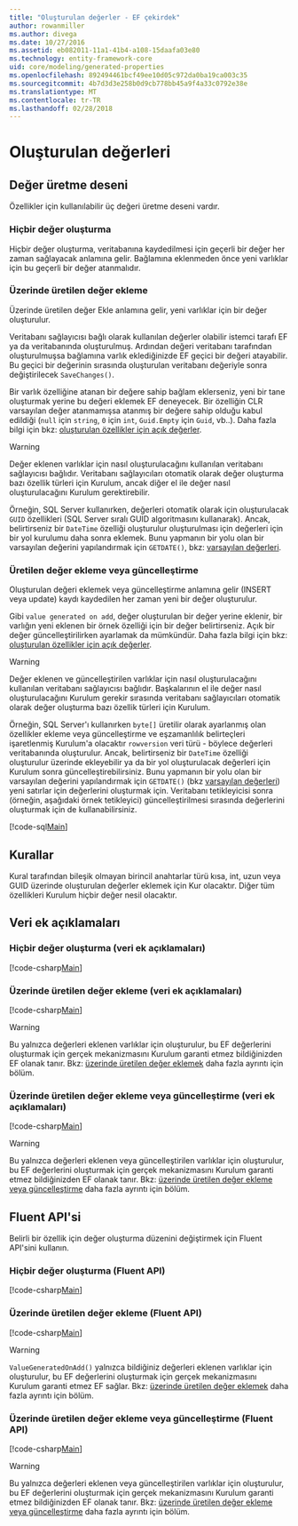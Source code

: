 ```yaml
---
title: "Oluşturulan değerler - EF çekirdek"
author: rowanmiller
ms.author: divega
ms.date: 10/27/2016
ms.assetid: eb082011-11a1-41b4-a108-15daafa03e80
ms.technology: entity-framework-core
uid: core/modeling/generated-properties
ms.openlocfilehash: 892494461bcf49ee10d05c972da0ba19ca003c35
ms.sourcegitcommit: 4b7d3d3e258b0d9cb778bb45a9f4a33c0792e38e
ms.translationtype: MT
ms.contentlocale: tr-TR
ms.lasthandoff: 02/28/2018
---
```

# <a name="generated-values"></a>Oluşturulan değerleri

## <a name="value-generation-patterns"></a>Değer üretme deseni

Özellikler için kullanılabilir üç değeri üretme deseni vardır.

### <a name="no-value-generation"></a>Hiçbir değer oluşturma

Hiçbir değer oluşturma, veritabanına kaydedilmesi için geçerli bir değer her zaman sağlayacak anlamına gelir. Bağlamına eklenmeden önce yeni varlıklar için bu geçerli bir değer atanmalıdır.

### <a name="value-generated-on-add"></a>Üzerinde üretilen değer ekleme

Üzerinde üretilen değer Ekle anlamına gelir, yeni varlıklar için bir değer oluşturulur.

Veritabanı sağlayıcısı bağlı olarak kullanılan değerler olabilir istemci tarafı EF ya da veritabanında oluşturulmuş. Ardından değeri veritabanı tarafından oluşturulmuşsa bağlamına varlık eklediğinizde EF geçici bir değeri atayabilir. Bu geçici bir değerinin sırasında oluşturulan veritabanı değeriyle sonra değiştirilecek `SaveChanges()`.

Bir varlık özelliğine atanan bir değere sahip bağlam eklerseniz, yeni bir tane oluşturmak yerine bu değeri eklemek EF deneyecek. Bir özelliğin CLR varsayılan değer atanmamışsa atanmış bir değere sahip olduğu kabul edildiği (`null` için `string`, `0` için `int`, `Guid.Empty` için `Guid`, vb..). Daha fazla bilgi için bkz: [oluşturulan özellikler için açık değerler](..\saving\explicit-values-generated-properties.md).

> [!WARNING]  
> Değer eklenen varlıklar için nasıl oluşturulacağını kullanılan veritabanı sağlayıcısı bağlıdır. Veritabanı sağlayıcıları otomatik olarak değer oluşturma bazı özellik türleri için Kurulum, ancak diğer el ile değer nasıl oluşturulacağını Kurulum gerektirebilir.
>
> Örneğin, SQL Server kullanırken, değerleri otomatik olarak için oluşturulacak `GUID` özellikleri (SQL Server sıralı GUID algoritmasını kullanarak). Ancak, belirtirseniz bir `DateTime` özelliği oluşturulur oluşturulması için değerleri için bir yol kurulumu daha sonra eklemek. Bunu yapmanın bir yolu olan bir varsayılan değerini yapılandırmak için `GETDATE()`, bkz: [varsayılan değerleri](relational/default-values.md).

### <a name="value-generated-on-add-or-update"></a>Üretilen değer ekleme veya güncelleştirme

Oluşturulan değeri eklemek veya güncelleştirme anlamına gelir (INSERT veya update) kaydı kaydedilen her zaman yeni bir değer oluşturulur.

Gibi `value generated on add`, değer oluşturulan bir değer yerine eklenir, bir varlığın yeni eklenen bir örnek özelliği için bir değer belirtirseniz. Açık bir değer güncelleştirilirken ayarlamak da mümkündür. Daha fazla bilgi için bkz: [oluşturulan özellikler için açık değerler](..\saving\explicit-values-generated-properties.md).

> [!WARNING]  
> Değer eklenen ve güncelleştirilen varlıklar için nasıl oluşturulacağını kullanılan veritabanı sağlayıcısı bağlıdır. Başkalarının el ile değer nasıl oluşturulacağını Kurulum gerekir sırasında veritabanı sağlayıcıları otomatik olarak değer oluşturma bazı özellik türleri için Kurulum.
>
> Örneğin, SQL Server'ı kullanırken `byte[]` üretilir olarak ayarlanmış olan özellikler ekleme veya güncelleştirme ve eşzamanlılık belirteçleri işaretlenmiş Kurulum'a olacaktır `rowversion` veri türü - böylece değerleri veritabanında oluşturulur. Ancak, belirtirseniz bir `DateTime` özelliği oluşturulur üzerinde ekleyebilir ya da bir yol oluşturulacak değerleri için Kurulum sonra güncelleştirebilirsiniz. Bunu yapmanın bir yolu olan bir varsayılan değerini yapılandırmak için `GETDATE()` (bkz [varsayılan değerleri](relational/default-values.md)) yeni satırlar için değerlerini oluşturmak için. Veritabanı tetikleyicisi sonra (örneğin, aşağıdaki örnek tetikleyici) güncelleştirilmesi sırasında değerlerini oluşturmak için de kullanabilirsiniz.
>
> [!code-sql[Main](../../../samples/core/Modeling/FluentAPI/Samples/ValueGeneratedOnAddOrUpdate.sql)]

## <a name="conventions"></a>Kurallar

Kural tarafından bileşik olmayan birincil anahtarlar türü kısa, int, uzun veya GUID üzerinde oluşturulan değerler eklemek için Kur olacaktır. Diğer tüm özellikleri Kurulum hiçbir değer nesil olacaktır.

## <a name="data-annotations"></a>Veri ek açıklamaları

### <a name="no-value-generation-data-annotations"></a>Hiçbir değer oluşturma (veri ek açıklamaları)

[!code-csharp[Main](../../../samples/core/Modeling/DataAnnotations/Samples/ValueGeneratedNever.cs#Sample)]

### <a name="value-generated-on-add-data-annotations"></a>Üzerinde üretilen değer ekleme (veri ek açıklamaları)

[!code-csharp[Main](../../../samples/core/Modeling/DataAnnotations/Samples/ValueGeneratedOnAdd.cs#Sample)]

> [!WARNING]  
> Bu yalnızca değerleri eklenen varlıklar için oluşturulur, bu EF değerlerini oluşturmak için gerçek mekanizmasını Kurulum garanti etmez bildiğinizden EF olanak tanır. Bkz: [üzerinde üretilen değer eklemek](#value-generated-on-add) daha fazla ayrıntı için bölüm.

### <a name="value-generated-on-add-or-update-data-annotations"></a>Üzerinde üretilen değer ekleme veya güncelleştirme (veri ek açıklamaları)

[!code-csharp[Main](../../../samples/core/Modeling/DataAnnotations/Samples/ValueGeneratedOnAddOrUpdate.cs#Sample)]

> [!WARNING]  
> Bu yalnızca değerleri eklenen veya güncelleştirilen varlıklar için oluşturulur, bu EF değerlerini oluşturmak için gerçek mekanizmasını Kurulum garanti etmez bildiğinizden EF olanak tanır. Bkz: [üzerinde üretilen değer ekleme veya güncelleştirme](#value-generated-on-add-or-update) daha fazla ayrıntı için bölüm.

## <a name="fluent-api"></a>Fluent API'si

Belirli bir özellik için değer oluşturma düzenini değiştirmek için Fluent API'sini kullanın.

### <a name="no-value-generation-fluent-api"></a>Hiçbir değer oluşturma (Fluent API)

[!code-csharp[Main](../../../samples/core/Modeling/FluentAPI/Samples/ValueGeneratedNever.cs#Sample)]

### <a name="value-generated-on-add-fluent-api"></a>Üzerinde üretilen değer ekleme (Fluent API)

[!code-csharp[Main](../../../samples/core/Modeling/FluentAPI/Samples/ValueGeneratedOnAdd.cs#Sample)]

> [!WARNING]  
> `ValueGeneratedOnAdd()` yalnızca bildiğiniz değerleri eklenen varlıklar için oluşturulur, bu EF değerlerini oluşturmak için gerçek mekanizmasını Kurulum garanti etmez EF sağlar.  Bkz: [üzerinde üretilen değer eklemek](#value-generated-on-add) daha fazla ayrıntı için bölüm.

### <a name="value-generated-on-add-or-update-fluent-api"></a>Üzerinde üretilen değer ekleme veya güncelleştirme (Fluent API)

[!code-csharp[Main](../../../samples/core/Modeling/FluentAPI/Samples/ValueGeneratedOnAddOrUpdate.cs#Sample)]

> [!WARNING]  
> Bu yalnızca değerleri eklenen veya güncelleştirilen varlıklar için oluşturulur, bu EF değerlerini oluşturmak için gerçek mekanizmasını Kurulum garanti etmez bildiğinizden EF olanak tanır. Bkz: [üzerinde üretilen değer ekleme veya güncelleştirme](#value-generated-on-add-or-update) daha fazla ayrıntı için bölüm.
